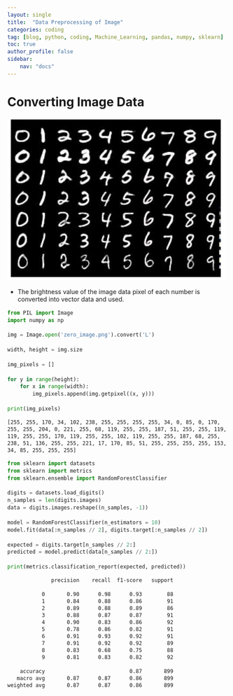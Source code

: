 ```yaml
---
layout: single
title:  "Data Preprocessing of Image"
categories: coding
tag: [blog, python, coding, Machine_Learning, pandas, numpy, sklearn]
toc: true
author_profile: false
sidebar:
    nav: "docs"
---
```


# Converting Image Data

![img](/images/2022-04-13-Data_Preprocessing_of_Documents/MNIST.png)

- The brightness value of the image data pixel of each number is converted into vector data and used.


```python
from PIL import Image
import numpy as np

img = Image.open('zero_image.png').convert('L')

width, height = img.size

img_pixels = []

for y in range(height):
    for x in range(width):
        img_pixels.append(img.getpixel((x, y)))
        
print(img_pixels)
```

    [255, 255, 170, 34, 102, 238, 255, 255, 255, 255, 34, 0, 85, 0, 170, 255, 255, 204, 0, 221, 255, 68, 119, 255, 255, 187, 51, 255, 255, 119, 119, 255, 255, 170, 119, 255, 255, 102, 119, 255, 255, 187, 68, 255, 238, 51, 136, 255, 255, 221, 17, 170, 85, 51, 255, 255, 255, 255, 153, 34, 85, 255, 255, 255]
    


```python
from sklearn import datasets
from sklearn import metrics
from sklearn.ensemble import RandomForestClassifier

digits = datasets.load_digits()
n_samples = len(digits.images)
data = digits.images.reshape((n_samples, -1))

model = RandomForestClassifier(n_estimators = 10)
model.fit(data[:n_samples // 2], digits.target[:n_samples // 2])

expected = digits.target[n_samples // 2:]
predicted = model.predict(data[n_samples // 2:])

print(metrics.classification_report(expected, predicted))
```

                  precision    recall  f1-score   support
    
               0       0.90      0.98      0.93        88
               1       0.84      0.88      0.86        91
               2       0.89      0.88      0.89        86
               3       0.88      0.87      0.87        91
               4       0.90      0.83      0.86        92
               5       0.78      0.86      0.82        91
               6       0.91      0.93      0.92        91
               7       0.91      0.92      0.92        89
               8       0.83      0.68      0.75        88
               9       0.81      0.83      0.82        92
    
        accuracy                           0.87       899
       macro avg       0.87      0.87      0.86       899
    weighted avg       0.87      0.87      0.86       899
    
    
